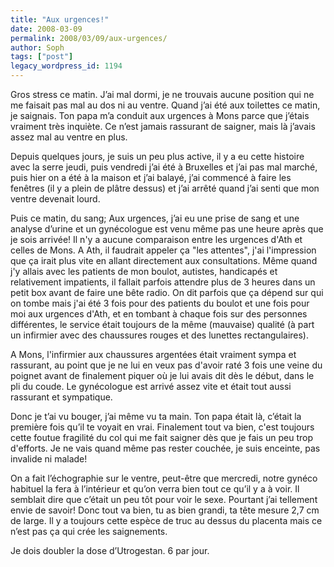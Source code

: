 ```yaml
---
title: "Aux urgences!"
date: 2008-03-09
permalink: 2008/03/09/aux-urgences/
author: Soph
tags: ["post"]
legacy_wordpress_id: 1194
---
```


Gros stress ce matin. J’ai mal dormi, je ne trouvais aucune position qui ne me faisait pas mal au dos ni au ventre. Quand j’ai été aux toilettes ce matin, je saignais. Ton papa m’a conduit aux urgences à Mons parce que j’étais vraiment très inquiète. Ce n’est jamais rassurant de saigner, mais là j’avais assez mal au ventre en plus.

Depuis quelques jours, je suis un peu plus active, il y a eu cette histoire avec la serre jeudi, puis vendredi j’ai été à Bruxelles et j’ai pas mal marché, puis hier on a été à la maison et j’ai balayé, j’ai commencé à faire les fenêtres (il y a plein de plâtre dessus) et j’ai arrêté quand j’ai senti que mon ventre devenait lourd.

<!-- excerpt -->

Puis ce matin, du sang; Aux urgences, j’ai eu une prise de sang et une analyse d’urine et un gynécologue est venu même pas une heure après que je sois arrivée! Il n'y a aucune comparaison entre les urgences d'Ath et celles de Mons. A Ath, il faudrait appeler ça "les attentes", j'ai l'impression que ça irait plus vite en allant directement aux consultations. Même quand j'y allais avec les patients de mon boulot, autistes, handicapés et relativement impatients, il fallait parfois attendre plus de 3 heures dans un petit box avant de faire une bête radio. On dit parfois que ça dépend sur qui on tombe mais j'ai été 3 fois pour des patients du boulot et une fois pour moi aux urgences d'Ath, et en tombant à chaque fois sur des personnes différentes, le service était toujours de la même (mauvaise) qualité (à part un infirmier avec des chaussures rouges et des lunettes rectangulaires).

A Mons, l'infirmier aux chaussures argentées était vraiment sympa et rassurant, au point que je ne lui en veux pas d'avoir raté 3 fois une veine du poignet avant de finalement piquer où je lui avais dit dès le début, dans le pli du coude. Le gynécologue est arrivé assez vite et était tout aussi rassurant et sympatique.

Donc je t’ai vu bouger, j’ai même vu ta main. Ton papa était là, c’était la première fois qu’il te voyait en vrai. Finalement tout va bien, c'est toujours cette foutue fragilité du col qui me fait saigner dès que je fais un peu trop d'efforts. Je ne vais quand même pas rester couchée, je suis enceinte, pas invalide ni malade!

On a fait l’échographie sur le ventre, peut-être que mercredi, notre gynéco habituel la fera à l’intérieur et qu’on verra bien tout ce qu’il y a à voir. Il semblait dire que c’était un peu tôt pour voir le sexe. Pourtant j’ai tellement envie de savoir! Donc tout va bien, tu as bien grandi, ta tête mesure 2,7 cm de large. Il y a toujours cette espèce de truc au dessus du placenta mais ce n’est pas ça qui crée les saignements.

Je dois doubler la dose d’Utrogestan. 6 par jour.
